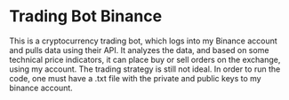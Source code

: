 # Trading Bot Binance

This is a cryptocurrency trading bot, which logs into my Binance account and pulls data using their API.
It analyzes the data, and based on some technical price indicators, it can place buy or sell orders on the exchange,
using my account. The trading strategy is still not ideal. In order to run the code, one
must have a .txt file with the private and public keys to my binance account.